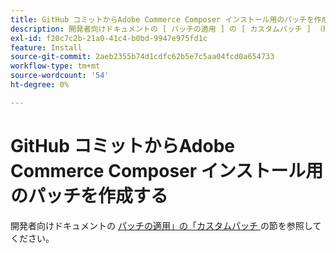 ```yaml
---
title: GitHub コミットからAdobe Commerce Composer インストール用のパッチを作成する
description: 開発者向けドキュメントの [ パッチの適用 ] の [ カスタムパッチ ] （https://experienceleague.adobe.com/en/docs/commerce-operations/upgrade-guide/patches/overview#custom-patches）を参照してください。
exl-id: f20c7c2b-21a0-41c4-b0bd-9947e975fd1c
feature: Install
source-git-commit: 2aeb2355b74d1cdfc62b5e7c5aa04fcd0a654733
workflow-type: tm+mt
source-wordcount: '54'
ht-degree: 0%

---
```


# GitHub コミットからAdobe Commerce Composer インストール用のパッチを作成する

開発者向けドキュメントの [ パッチの適用」の「カスタムパッチ ](https://experienceleague.adobe.com/en/docs/commerce-operations/upgrade-guide/patches/overview#custom-patches) の節を参照してください。
